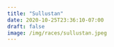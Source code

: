 ```yaml
---
title: "Sullustan"
date: 2020-10-25T23:36:10-07:00
draft: false
image: /img/races/sullustan.jpeg
---
```


